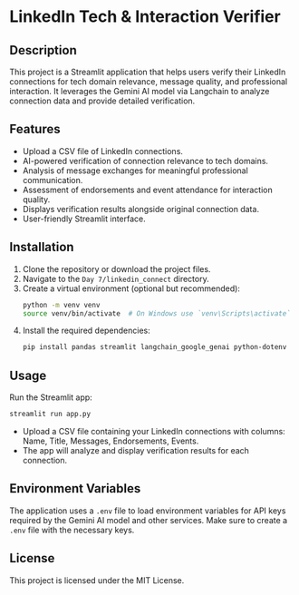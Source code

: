 # LinkedIn Tech & Interaction Verifier

## Description
This project is a Streamlit application that helps users verify their LinkedIn connections for tech domain relevance, message quality, and professional interaction. It leverages the Gemini AI model via Langchain to analyze connection data and provide detailed verification.

## Features
- Upload a CSV file of LinkedIn connections.
- AI-powered verification of connection relevance to tech domains.
- Analysis of message exchanges for meaningful professional communication.
- Assessment of endorsements and event attendance for interaction quality.
- Displays verification results alongside original connection data.
- User-friendly Streamlit interface.

## Installation
1. Clone the repository or download the project files.
2. Navigate to the `Day 7/linkedin_connect` directory.
3. Create a virtual environment (optional but recommended):
   ```bash
   python -m venv venv
   source venv/bin/activate  # On Windows use `venv\Scripts\activate`
   ```
4. Install the required dependencies:
   ```bash
   pip install pandas streamlit langchain_google_genai python-dotenv
   ```

## Usage
Run the Streamlit app:
```bash
streamlit run app.py
```
- Upload a CSV file containing your LinkedIn connections with columns: Name, Title, Messages, Endorsements, Events.
- The app will analyze and display verification results for each connection.

## Environment Variables
The application uses a `.env` file to load environment variables for API keys required by the Gemini AI model and other services. Make sure to create a `.env` file with the necessary keys.

## License
This project is licensed under the MIT License.
